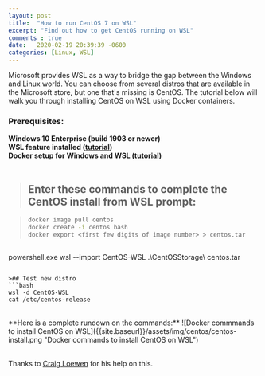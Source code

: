 ```yaml
---
layout: post
title:  "How to run CentOS 7 on WSL"
excerpt: "Find out how to get CentOS running on WSL"
comments : true
date:   2020-02-19 20:39:39 -0600
categories: [Linux, WSL]
---
```


Microsoft provides WSL as a way to bridge the gap between the Windows and Linux world. You can choose from several distros that are available in the Microsoft store, but one that's missing is CentOS. The tutorial below will walk you through installing CentOS on WSL using Docker containers.   


### Prerequisites:    

**Windows 10 Enterprise (build 1903 or newer)**  
**WSL feature installed ([tutorial](../how-to-setup-wsl-on-windows-10.markdown))**  
 **Docker setup for Windows and WSL ([tutorial](../Docker-on-WSL.markdown))**  
<br/>
>## Enter these commands to complete the CentOS install from WSL prompt:  

>```bash
>docker image pull centos
>docker create -i centos bash
>docker export <first few digits of image number> > centos.tar
>```  

>```powershell
powershell.exe
wsl --import CentOS-WSL .\CentOSStorage\ centos.tar
```  

>## Test new distro
```bash
wsl -d CentOS-WSL
cat /etc/centos-release
```

<br/>
**Here is a complete rundown on the commands:**  
![Docker commmands to install CentOS on WSL]({{site.baseurl}}/assets/img/centos/centos-install.png "Docker commands to install CentOS on WSL")  
<br/>
<br/>


Thanks to [Craig Loewen](https://twitter.com/craigaloewen) for his help on this.












